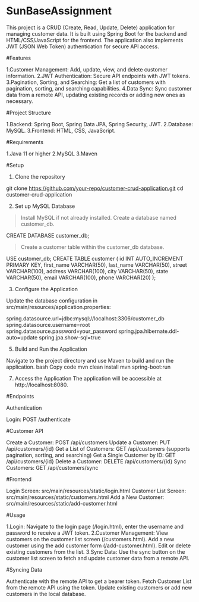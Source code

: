 # SunBaseAssignment

This project is a CRUD (Create, Read, Update, Delete) application for managing customer data. It is built using Spring Boot for the backend and HTML/CSS/JavaScript for the frontend. The application also implements JWT (JSON Web Token) authentication for secure API access.

#Features

1.Customer Management: Add, update, view, and delete customer information.
2.JWT Authentication: Secure API endpoints with JWT tokens.
3.Pagination, Sorting, and Searching: Get a list of customers with pagination, sorting, and searching capabilities.
4.Data Sync: Sync customer data from a remote API, updating existing records or adding new ones as necessary.

#Project Structure

1.Backend: Spring Boot, Spring Data JPA, Spring Security, JWT.
2.Database: MySQL.
3.Frontend: HTML, CSS, JavaScript.

#Requirements

1.Java 11 or higher
2.MySQL
3.Maven

#Setup

1. Clone the repository

git clone https://github.com/your-repo/customer-crud-application.git
cd customer-crud-application

2. Set up MySQL Database
   
>Install MySQL if not already installed.
>Create a database named customer_db.

CREATE DATABASE customer_db;

>Create a customer table within the customer_db database.

USE customer_db;
CREATE TABLE customer (
    id INT AUTO_INCREMENT PRIMARY KEY,
    first_name VARCHAR(50),
    last_name VARCHAR(50),
    street VARCHAR(100),
    address VARCHAR(100),
    city VARCHAR(50),
    state VARCHAR(50),
    email VARCHAR(100),
    phone VARCHAR(20)
);

3. Configure the Application

Update the database configuration in src/main/resources/application.properties:

spring.datasource.url=jdbc:mysql://localhost:3306/customer_db
spring.datasource.username=root
spring.datasource.password=your_password
spring.jpa.hibernate.ddl-auto=update
spring.jpa.show-sql=true

5. Build and Run the Application

Navigate to the project directory and use Maven to build and run the application.
bash
Copy code
mvn clean install
mvn spring-boot:run

7. Access the Application
The application will be accessible at http://localhost:8080.

#Endpoints

Authentication

Login: POST /authenticate

#Customer API

Create a Customer: POST /api/customers
Update a Customer: PUT /api/customers/{id}
Get a List of Customers: GET /api/customers (supports pagination, sorting, and searching)
Get a Single Customer by ID: GET /api/customers/{id}
Delete a Customer: DELETE /api/customers/{id}
Sync Customers: GET /api/customers/sync

#Frontend

Login Screen: src/main/resources/static/login.html
Customer List Screen: src/main/resources/static/customers.html
Add a New Customer: src/main/resources/static/add-customer.html

#Usage

1.Login: Navigate to the login page (/login.html), enter the username and password to receive a JWT token.
2.Customer Management:
View customers on the customer list screen (/customers.html).
Add a new customer using the add customer form (/add-customer.html).
Edit or delete existing customers from the list.
3.Sync Data: Use the sync button on the customer list screen to fetch and update customer data from a remote API.

#Syncing Data

Authenticate with the remote API to get a bearer token.
Fetch Customer List from the remote API using the token.
Update existing customers or add new customers in the local database.
